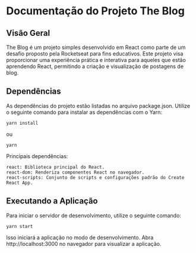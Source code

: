 # Documentação do Projeto The Blog


## Visão Geral

The Blog é um projeto simples desenvolvido em React como parte de um desafio proposto pela Rocketseat para fins educativos. Este projeto visa proporcionar uma experiência prática e interativa para aqueles que estão aprendendo React, permitindo a criação e visualização de postagens de blog.


## Dependências

As dependências do projeto estão listadas no arquivo package.json. Utilize o seguinte comando para instalar as dependências com o Yarn:

```yarn install```

ou

```yarn```

Principais dependências:

    react: Biblioteca principal do React.
    react-dom: Renderiza componentes React no navegador.
    react-scripts: Conjunto de scripts e configurações padrão do Create React App.


## Executando a Aplicação

Para iniciar o servidor de desenvolvimento, utilize o seguinte comando:

```yarn start```

Isso iniciará a aplicação no modo de desenvolvimento. Abra http://localhost:3000 no navegador para visualizar a aplicação.
